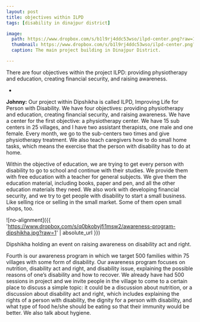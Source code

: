 ```yaml
---
layout: post
title: objectives within ILPD
tags: [disability in dinajpur district]

image:
  path: https://www.dropbox.com/s/b1l9rj4ddc53wso/ilpd-center.png?raw=1
  thumbnail: https://www.dropbox.com/s/b1l9rj4ddc53wso/ilpd-center.png?raw=1
  caption: The main project building in Dinajpur District. 

---
```


There are four objectives within the project ILPD: providing physiotherapy and education, creating financial security, and raising awareness.

-

**Johnny:** Our project within Dipshikha is called ILPD, Improving Life for Person with Disability. We have four objectives: providing physiotherapy and education, creating financial security, and raising awareness. We have a center for the first objective: a physiotherapy center. We have 15 sub centers in 25 villages, and I have two assistant therapists, one male and one female. Every month, we go to the sub-centers two times and give physiotherapy treatment. We also teach caregivers how to do small home tasks, which means the exercise that the person with disability has to do at home.

Within the objective of education, we are trying to get every person with disability to go to school and continue with their studies. We provide them with free education with a teacher for general subjects. We give them the education material, including books, paper and pen, and all the other education materials they need. We also work with developing financial security, and we try to get people with disability to start a small business. Like selling rice or selling in the small market. Some of them open small shops, too.

![no-alignment]({{ 'https://www.dropbox.com/s/q0bkobyjfi1msw2/awareness-program-dipshikha.jpg?raw=1' | absolute_url }})
  <figcaption>Dipshikha holding an event on raising awareness on disability act and right.</figcaption>

Fourth is our awareness program in which we target 500 families within 75 villages with some form of disability. Our awareness program focuses on nutrition, disability act and right, and disability issue, explaining the possible reasons of one’s disability and how to recover. We already have had 500 sessions in project and we invite people in the village to come to a certain place to discuss a simple topic: it could be a discussion about nutrition, or a discussion about disability act and right, which includes explaining the rights of a person with disability, the dignity for a person with disability, and what type of food he/she should be eating so that their immunity would be better. We also talk about hygiene. 

